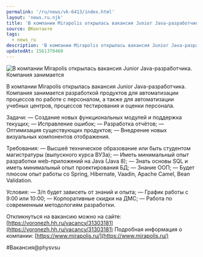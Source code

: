 ```yaml
---
permalink: '/ru/news/vk-6413/index.html'
layout: 'news.ru.njk'
title: 'В компании Mirapolis открылась вакансия Junior Java-разработчика.'
source: ВКонтакте
tags:
  - news_ru
description: 'В компании Mirapolis открылась вакансия Junior Java-разработчика.'
updatedAt: 1561370460
---
```

![В компании Mirapolis открылась вакансия Junior Java-разработчика. Компания занимается](https://sun9-70.userapi.com/impf/c853424/v853424716/7b0dc/p-rV9Im02H4.jpg?size=1106x632&quality=96&proxy=1&sign=3405f7752ee7e4a7cf2e5e1cd8bc4d89&c_uniq_tag=VKdmnzixj2_KwduZRS4Gq6BeVENQefejorqMt11PtOM&type=album)

В компании Mirapolis открылась вакансия Junior Java-разработчика. Компания занимается разработкой продуктов для автоматизации процессов по работе с персоналом, а также для автоматизации учебных центров, процессов тестирования и оценки персонала.

Задачи:
— Создание новых функциональных модулей и поддержка текущих;
— Исправление ошибок;
— Разработка отчётов;
— Оптимизация существующих продуктов;
— Внедрение новых визуальных компонентов отображения.

Требования:
— Высшеё техническое образование или быть студентом магистратуры (выпускного курса ВУЗа);
— Иметь минимальный опыт разработки web-приложений на Java (Java 8);
— Знать основы SQL и иметь минимальный опыт проектирования БД;
— Знание ООП;
— Будет плюсом опыт работы со Spring, Hibernate, Vaadin, Apache Camel, Bean Validation.

Условия:
— З/п будет зависеть от знаний и опыта;
— График работы с 9:00 или 10:00;
— Корпоративные скидки на ДМС;
— Работа по современным методологиям разработки.

Откликнуться на вакансию можно на сайте: [https://voronezh.hh.ru/vacancy/31303181](https://voronezh.hh.ru/vacancy/31303181)
Подробная информация о компании: [https://www.mirapolis.ru/](https://www.mirapolis.ru/)

#Вакансия@physvsu
